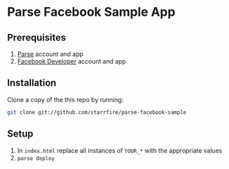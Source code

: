 Parse Facebook Sample App
=========================

Prerequisites
-------------
1. [Parse](https://parse.com/) account and app
2. [Facebook Developer](https://developers.facebook.com/) account and app

Installation
------------

Clone a copy of the this repo by running:

```bash
git clone git://github.com/starrfire/parse-facebook-sample
```

Setup
-----
1. In `index.html` replace all instances of `YOUR_*` with the appropriate values
2. `parse deploy`
